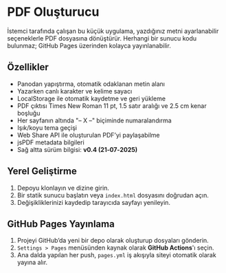 # PDF Oluşturucu

İstemci tarafında çalışan bu küçük uygulama, yazdığınız metni ayarlanabilir seçeneklerle PDF dosyasına dönüştürür. Herhangi bir sunucu kodu bulunmaz; GitHub Pages üzerinden kolayca yayınlanabilir.

## Özellikler
- Panodan yapıştırma, otomatik odaklanan metin alanı
- Yazarken canlı karakter ve kelime sayacı
- LocalStorage ile otomatik kaydetme ve geri yükleme
- PDF çıktısı Times New Roman 11 pt, 1.5 satır aralığı ve 2.5 cm kenar boşluğu
- Her sayfanın altında "– X –" biçiminde numaralandırma
- Işık/koyu tema geçişi
- Web Share API ile oluşturulan PDF’yi paylaşabilme
- jsPDF metadata bilgileri
- Sağ altta sürüm bilgisi: **v0.4 (21‑07‑2025)**

## Yerel Geliştirme
1. Depoyu klonlayın ve dizine girin.
2. Bir statik sunucu başlatın veya `index.html` dosyasını doğrudan açın.
3. Değişikliklerinizi kaydedip tarayıcıda sayfayı yenileyin.

## GitHub Pages Yayınlama
1. Projeyi GitHub’da yeni bir depo olarak oluşturup dosyaları gönderin.
2. `Settings > Pages` menüsünden kaynak olarak **GitHub Actions**'ı seçin.
3. Ana dalda yapılan her push, `pages.yml` iş akışıyla siteyi otomatik olarak yayına alır.
